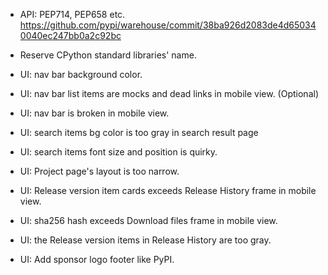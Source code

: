 - API: PEP714, PEP658 etc. https://github.com/pypi/warehouse/commit/38ba926d2083de4d650340040ec247bb0a2c92bc

- Reserve CPython standard libraries' name.

- UI: nav bar background color.
- UI: nav bar list items are mocks and dead links in mobile view. (Optional)
- UI: nav bar is broken in mobile view.
- UI: search items bg color is too gray in search result page
- UI: search items font size and position is quirky.
- UI: Project page's layout is too narrow.
- UI: Release version item cards exceeds Release History frame in mobile view.
- UI: sha256 hash exceeds Download files frame in mobile view.
- UI: the Release version items in Release History are too gray.
- UI: Add sponsor logo footer like PyPI.